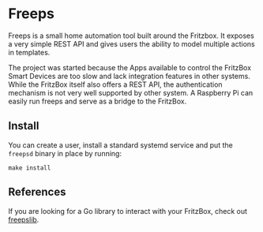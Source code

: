 # Freeps

Freeps is a small home automation tool built around the Fritzbox. It exposes a very simple REST API and gives users the ability to model multiple actions in templates.

The project was started because the Apps available to control the FritzBox Smart Devices are too slow and lack integration features in other systems. While the FritzBox itself also offers a REST API, the authentication mechanism is not very well supported by other system. A Raspberry Pi can easily run freeps and serve as a bridge to the FritzBox.

## Install

You can create a user, install a standard systemd service and put the `freepsd` binary in place by running:

```make install```

## References

If you are looking for a Go library to interact with your FritzBox, check out [freepslib](https://github.com/hannesrauhe/freepslib).
